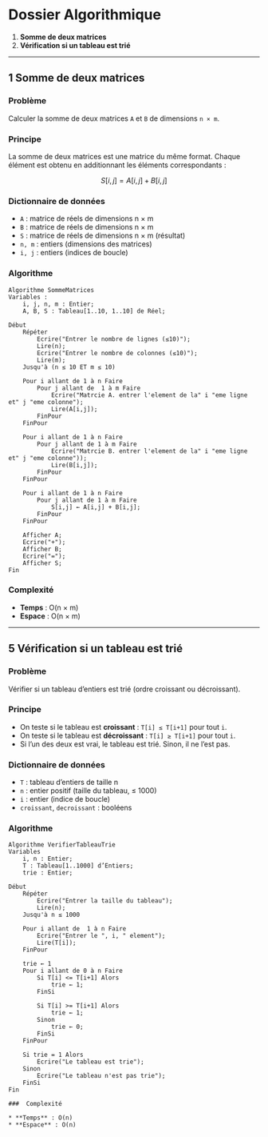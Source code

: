 #  Dossier Algorithmique



1. **Somme de deux matrices**
5. **Vérification si un tableau est trié**

---

## 1️ Somme de deux matrices

###  Problème

Calculer la somme de deux matrices `A` et `B` de dimensions `n × m`.

###  Principe

La somme de deux matrices est une matrice du même format.
Chaque élément est obtenu en additionnant les éléments correspondants :

$$
S[i,j] = A[i,j] + B[i,j]
$$

###  Dictionnaire de données

* `A` : matrice de réels de dimensions n × m
* `B` : matrice de réels de dimensions n × m
* `S` : matrice de réels de dimensions n × m (résultat)
* `n, m` : entiers (dimensions des matrices)
* `i, j` : entiers (indices de boucle)

###  Algorithme

```
Algorithme SommeMatrices
Variables :
    i, j, n, m : Entier;
    A, B, S : Tableau[1..10, 1..10] de Réel;

Début
    Répéter
        Ecrire("Entrer le nombre de lignes (≤10)");
        Lire(n);
        Ecrire("Entrer le nombre de colonnes (≤10)");
        Lire(m);
    Jusqu'à (n ≤ 10 ET m ≤ 10)

    Pour i allant de 1 à n Faire
        Pour j allant de  1 à m Faire
            Ecrire("Matrcie A. entrer l'element de la" i "eme ligne et" j "eme colonne");
            Lire(A[i,j]);
        FinPour
    FinPour

    Pour i allant de 1 à n Faire
        Pour j allant de 1 à m Faire
            Ecrire("Matrcie B. entrer l'element de la" i "eme ligne et" j "eme colonne"));
            Lire(B[i,j]);
        FinPour
    FinPour

    Pour i allant de 1 à n Faire
        Pour j allant de 1 à m Faire
            S[i,j] ← A[i,j] + B[i,j];
        FinPour
    FinPour

    Afficher A;
    Ecrire("+");
    Afficher B;
    Ecrire("=");
    Afficher S;
Fin
```

###  Complexité

* **Temps** : O(n × m)
* **Espace** : O(n × m)

---

## 5 Vérification si un tableau est trié

###  Problème

Vérifier si un tableau d’entiers est trié (ordre croissant ou décroissant).

###  Principe

* On teste si le tableau est **croissant** : `T[i] ≤ T[i+1]` pour tout `i`.
* On teste si le tableau est **décroissant** : `T[i] ≥ T[i+1]` pour tout `i`.
* Si l’un des deux est vrai, le tableau est trié. Sinon, il ne l’est pas.

###  Dictionnaire de données

* `T` : tableau d’entiers de taille n
* `n` : entier positif (taille du tableau, ≤ 1000)
* `i` : entier (indice de boucle)
* `croissant`, `decroissant` : booléens

###  Algorithme

```
Algorithme VerifierTableauTrie
Variables
    i, n : Entier;
    T : Tableau[1..1000] d’Entiers;
    trie : Entier;

Début
    Répéter
        Ecrire("Entrer la taille du tableau");
        Lire(n);
    Jusqu'à n ≤ 1000

    Pour i allant de  1 à n Faire
        Ecrire("Entrer le ", i, " element");
        Lire(T[i]);
    FinPour

    trie ← 1
    Pour i allant de 0 à n Faire
        Si T[i] <= T[i+1] Alors
            trie ← 1;
        FinSi

        Si T[i] >= T[i+1] Alors
            trie ← 1;
        Sinon
            trie ← 0;
        FinSi
    FinPour

    Si trie = 1 Alors
        Ecrire("Le tableau est trie");
    Sinon
        Ecrire("Le tableau n'est pas trie");
    FinSi
Fin

###  Complexité

* **Temps** : O(n)
* **Espace** : O(n) 



    
    
  

